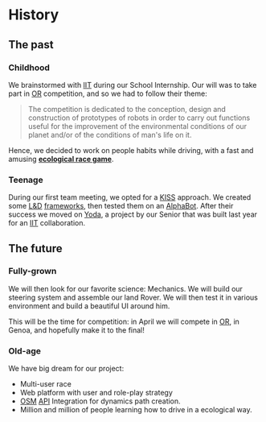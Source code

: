 # History



## The past

### Childhood

We brainstormed with [IIT](https://iit.it) during our School Internship. Our will was to take part in [OR](https://www.olimpiadirobotica.it/) competition, and so we had to follow their theme:

> The competition is dedicated to the conception, design and construction of prototypes of robots in order to carry out functions useful for the improvement of the environmental conditions of our planet and/or of the conditions of man's life on it.

Hence, we decided to work on people habits while driving, with a fast and amusing [**ecological race game**](https://ers-eco-race-simulator.github.io/Docs/#/).



### Teenage

During our first team meeting, we opted for a [KISS](https://en.wikipedia.org/wiki/KISS_principle) approach. We created some [L&D](https://en.wikipedia.org/wiki/KISS_principle) [frameworks](https://github.com/ERS-Eco-Race-Simulator), then tested them on an [AlphaBot](https://www.waveshare.com/wiki/AlphaBot). After their success we moved on [Yoda](https://github.com/FrancescoGiraud0/Yoda), a project by our Senior that was built last year for an [IIT](https://iit.it) collaboration.



## The future

### Fully-grown 

We will then look for our favorite science: Mechanics. We will build our steering system and assemble our land Rover. We will then test it in various environment and build a beautiful UI around him.

This will be the time for competition: in April we will compete in [OR](https://www.olimpiadirobotica.it/), in Genoa, and hopefully make it to the final!



### Old-age

We have big dream for our project: 

+ Multi-user race
+ Web platform with user and role-play strategy
+ [OSM](https://www.openstreetmap.org/#map=6/42.088/12.564) [API](https://wiki.openstreetmap.org/wiki/Osmapi) Integration for dynamics path creation.
+ Million and million of people learning how to drive in a ecological way.